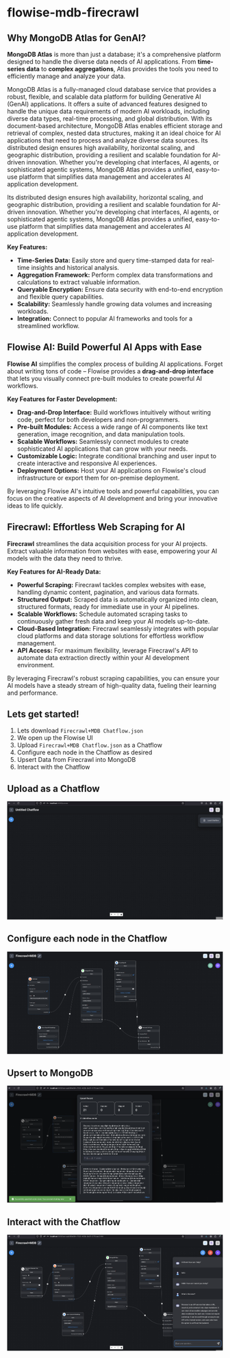 # flowise-mdb-firecrawl

## Why MongoDB Atlas for GenAI? 

**MongoDB Atlas** is more than just a database; it's a comprehensive platform designed to handle the diverse data needs of AI applications. From **time-series data** to **complex aggregations**, Atlas provides the tools you need to efficiently manage and analyze your data.

MongoDB Atlas is a fully-managed cloud database service that provides a robust, flexible, and scalable data platform for building Generative AI (GenAI) applications. It offers a suite of advanced features designed to handle the unique data requirements of modern AI workloads, including diverse data types, real-time processing, and global distribution. With its document-based architecture, MongoDB Atlas enables efficient storage and retrieval of complex, nested data structures, making it an ideal choice for AI applications that need to process and analyze diverse data sources. Its distributed design ensures high availability, horizontal scaling, and geographic distribution, providing a resilient and scalable foundation for AI-driven innovation. Whether you're developing chat interfaces, AI agents, or sophisticated agentic systems, MongoDB Atlas provides a unified, easy-to-use platform that simplifies data management and accelerates AI application development.

Its distributed design ensures high availability, horizontal scaling, and geographic distribution, providing a resilient and scalable foundation for AI-driven innovation. Whether you're developing chat interfaces, AI agents, or sophisticated agentic systems, MongoDB Atlas provides a unified, easy-to-use platform that simplifies data management and accelerates AI application development.

**Key Features:**

* **Time-Series Data:** Easily store and query time-stamped data for real-time insights and historical analysis.
* **Aggregation Framework:** Perform complex data transformations and calculations to extract valuable information.
* **Queryable Encryption:** Ensure data security with end-to-end encryption and flexible query capabilities.
* **Scalability:** Seamlessly handle growing data volumes and increasing workloads.
* **Integration:** Connect to popular AI frameworks and tools for a streamlined workflow.

## Flowise AI: Build Powerful AI Apps with Ease

**Flowise AI** simplifies the complex process of building AI applications.  Forget about writing tons of code – Flowise provides a **drag-and-drop interface** that lets you visually connect pre-built modules to create powerful AI workflows.

**Key Features for Faster Development:**

* **Drag-and-Drop Interface:** Build workflows intuitively without writing code, perfect for both developers and non-programmers.
* **Pre-built Modules:** Access a wide range of AI components like text generation, image recognition, and data manipulation tools.
* **Scalable Workflows:** Seamlessly connect modules to create sophisticated AI applications that can grow with your needs.
* **Customizable Logic:** Integrate conditional branching and user input to create interactive and responsive AI experiences.
* **Deployment Options:**  Host your AI applications on Flowise's cloud infrastructure or export them for on-premise deployment.

By leveraging Flowise AI's intuitive tools and powerful capabilities, you can focus on the creative aspects of AI development and bring your innovative ideas to life quickly. 

## Firecrawl: Effortless Web Scraping for AI

**Firecrawl** streamlines the data acquisition process for your AI projects.  Extract valuable information from websites with ease, empowering your AI models with the data they need to thrive.

**Key Features for AI-Ready Data:**

* **Powerful Scraping:**  Firecrawl tackles complex websites with ease, handling dynamic content, pagination, and various data formats.
* **Structured Output:**  Scraped data is automatically organized into clean, structured formats, ready for immediate use in your AI pipelines.
* **Scalable Workflows:**  Schedule automated scraping tasks to continuously gather fresh data and keep your AI models up-to-date.
* **Cloud-Based Integration:**  Firecrawl seamlessly integrates with popular cloud platforms and data storage solutions for effortless workflow management.
* **API Access:**  For maximum flexibility, leverage Firecrawl's API to automate data extraction directly within your AI development environment.

By leveraging Firecrawl's robust scraping capabilities, you can ensure your AI models have a steady stream of high-quality data, fueling their learning and performance. 

## Lets get started!

1. Lets download `Firecrawl+MDB Chatflow.json`
2. We open up the Flowise UI
3. Upload `Firecrawl+MDB Chatflow.json` as a Chatflow
4. Configure each node in the Chatflow as desired
5. Upsert Data from Firecrawl into MongoDB
6. Interact with the Chatflow

## Upload as a Chatflow
![](step1.png)

## Configure each node in the Chatflow
![](demo.png)

## Upsert to MongoDB
![](upsert.png)
## Interact with the Chatflow
![](firecrawl-mdb.png)
